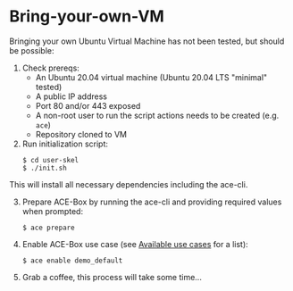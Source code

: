 # Bring-your-own-VM

Bringing your own Ubuntu Virtual Machine has not been tested, but should be possible:

1. Check prereqs:
    - An Ubuntu 20.04 virtual machine (Ubuntu 20.04 LTS "minimal" tested)
    - A public IP address
    - Port 80 and/or 443 exposed
    - A non-root user to run the script actions needs to be created (e.g. `ace`)
    - Repository cloned to VM
2. Run initialization script:
    ```
    $ cd user-skel
    $ ./init.sh
    ```
  This will install all necessary dependencies including the ace-cli.

3. Prepare ACE-Box by running the ace-cli and providing required values when prompted:
      ```
      $ ace prepare
      ```

4. Enable ACE-Box use case (see [Available use cases](#available-use-cases) for a list):
      ```
      $ ace enable demo_default
      ```
5. Grab a coffee, this process will take some time...